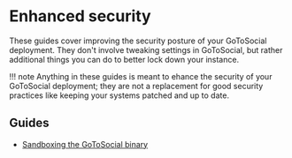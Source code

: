 # Enhanced security

These guides cover improving the security posture of your GoToSocial deployment. They don't involve tweaking settings in GoToSocial, but rather additional things you can do to better lock down your instance.

!!! note
    Anything in these guides is meant to ehance the security of your GoToSocial deployment; they are not a replacement for good security practices like keeping your systems patched and up to date.

## Guides

* [Sandboxing the GoToSocial binary](sandboxing.md)
